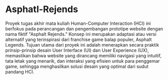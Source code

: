 # Asphatl-Rejends
Proyek tugas akhir mata kuliah Human-Computer Interaction (HCI) ini berfokus pada perancangan dan pengembangan prototipe website dengan nama fiktif "Asphalt Rejends." Konsep ini merupakan adaptasi atau versi alternatif yang terinspirasi dari franchise game balap populer, Asphalt Legends. Tujuan utama dari proyek ini adalah menerapkan secara praktik prinsip-prinsip desain User Interface (UI) dan User Experience (UX), memastikan bahwa website yang dirancang memiliki navigasi yang intuitif, tata letak yang menarik, dan interaksi yang efisien untuk para penggemar game, sehingga menghasilkan solusi desain yang optimal dari sudut pandang HCI.
